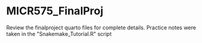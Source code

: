 # MICR575_FinalProj

Review the finalproject quarto files for complete details. 
Practice notes were taken in the "Snakemake_Tutorial.R" script

